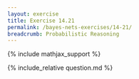 ```yaml
---
layout: exercise
title: Exercise 14.21
permalink: /bayes-nets-exercises/14-21/
breadcrumb: Probabilistic Reasoning
---
```


{% include mathjax_support %}

<div><i class="arrow-up" data-chapter="bayes-nets-exercises" data-exercise="ex_21" data-rating="0"></i></div>
{% include_relative question.md %}
